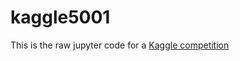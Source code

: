 # kaggle5001
This is the raw jupyter code for a [Kaggle competition](https://www.kaggle.com/c/msbd5001-fall2018)
